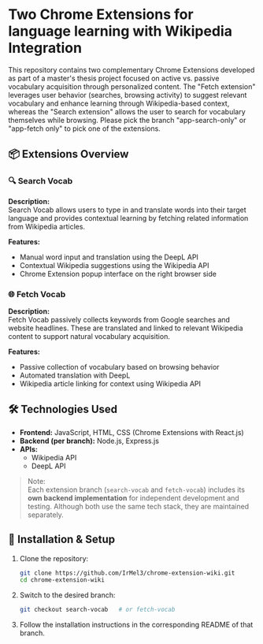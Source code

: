 # Two Chrome Extensions for language learning with Wikipedia Integration

This repository contains two complementary Chrome Extensions developed as part of a master's thesis project focused on active vs. passive vocabulary acquisition through personalized content. The "Fetch extension" leverages user behavior (searches, browsing activity) to suggest relevant vocabulary and enhance learning through Wikipedia-based context, whereas the "Search extension" allows the user to search for vocabulary themselves while browsing. Please pick the branch "app-search-only" or "app-fetch only" to pick one of the extensions.

## 📦 Extensions Overview

### 🔍 Search Vocab
**Description:**  
Search Vocab allows users to type in and translate words into their target language and provides contextual learning by fetching related information from Wikipedia articles.

**Features:**
- Manual word input and translation using the DeepL API
- Contextual Wikipedia suggestions using the Wikipedia API
- Chrome Extension popup interface on the right browser side

### 🌐 Fetch Vocab
**Description:**  
Fetch Vocab passively collects keywords from Google searches and website headlines. These are translated and linked to relevant Wikipedia content to support natural vocabulary acquisition.

**Features:**
- Passive collection of vocabulary based on browsing behavior
- Automated translation with DeepL
- Wikipedia article linking for context using Wikipedia API

## 🛠 Technologies Used
- **Frontend:** JavaScript, HTML, CSS (Chrome Extensions with React.js)
- **Backend (per branch):** Node.js, Express.js
- **APIs:**
  - Wikipedia API
  - DeepL API

> Note:  
> Each extension branch (`search-vocab` and `fetch-vocab`) includes its **own backend implementation** for independent development and testing. Although both use the same tech stack, they are maintained separately.

## 🚀 Installation & Setup

1. Clone the repository:
   ```bash
   git clone https://github.com/IrMel3/chrome-extension-wiki.git
   cd chrome-extension-wiki

2. Switch to the desired branch:
    ```bash
    git checkout search-vocab   # or fetch-vocab

3. Follow the installation instructions in the corresponding README of that branch.


